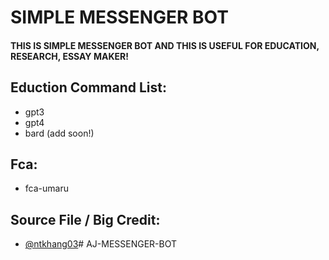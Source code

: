 
# SIMPLE MESSENGER BOT

#### THIS IS SIMPLE MESSENGER BOT AND THIS IS USEFUL FOR EDUCATION, RESEARCH, ESSAY MAKER!

## Eduction Command List:

- gpt3
- gpt4
- bard (add soon!)

## Fca:
- fca-umaru



## Source File / Big Credit: 
- [@ntkhang03](https://www.github.com/ntkhang03)# AJ-MESSENGER-BOT
